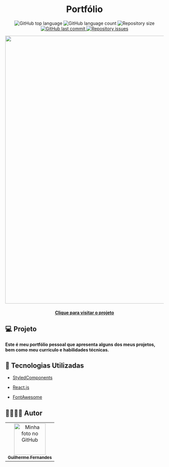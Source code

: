<h1 align="center">Portfólio</h1>

<p align="center">
  <img alt="GitHub top language" src="https://img.shields.io/github/languages/top/leovargasdev/br-challenges.svg" />
  
  <img alt="GitHub language count" src="https://img.shields.io/github/languages/count/leovargasdev/br-challenges.svg" />
  
  <img alt="Repository size" src="https://img.shields.io/github/repo-size/leovargasdev/br-challenges.svg" />

  <a href="https://github.com/leovargasdev/br-challenges/commits/master">
    <img alt="GitHub last commit" src="https://img.shields.io/github/last-commit/leovargasdev/br-challenges.svg" />
  </a>
  
  <a href="https://github.com/leovargasdev/br-challenges/issues">
    <img alt="Repository issues" src="https://img.shields.io/github/issues/leovargasdev/br-challenges.svg" />
  </a>
</p>

<div align="center">
  <img src="https://user-images.githubusercontent.com/88489337/201496475-75262d3c-204f-452c-94a4-254900614da8.png" width="850px"/>
  <h4 align="center"><a href="https://www.iuricode.com/">Clique para visitar o projeto</a></h4>
</div>

## 💻 Projeto

<h4>Este é meu portfólio pessoal que apresenta alguns dos meus projetos, bem como meu currículo e habilidades técnicas.</h4>

## 💼 Tecnologias Utilizadas

-  [StyledComponents](https://styled-components.com/)

-  [React.js](https://pt-br.reactjs.org/)

-  [FontAwesome](https://fontawesome.com/)

## 👩‍👩‍👧‍👦 Autor
<table>
  <tr>
    <td align="center">
      <a href="https://github.com/cguifernandes">
        <img src="https://avatars.githubusercontent.com/u/88489337?s=400&u=a2bec996eaf90a1f34fc0ab909f54df0ab065659&v=4" width="100px;" alt="Minha foto no GitHub"/><br>
        <sub>
          <b>Guilherme Fernandes</b>
        </sub>
      </a>
    </td>
  </tr>
</table>
